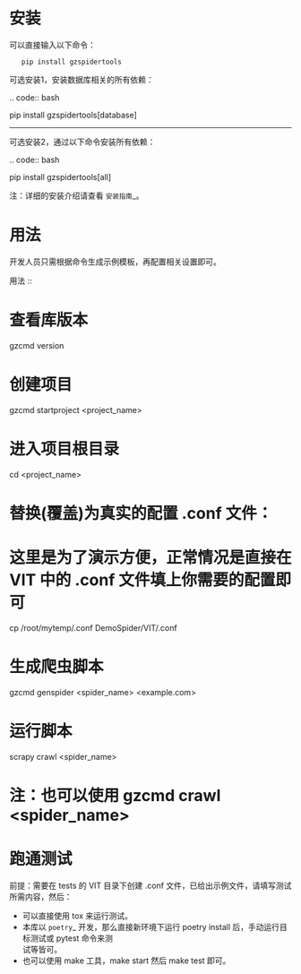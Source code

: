 安装
====

可以直接输入以下命令：

```shell
   pip install gzspidertools

```

可选安装1，安装数据库相关的所有依赖：

.. code:: bash

pip install gzspidertools[database]

-----------------------------------------

可选安装2，通过以下命令安装所有依赖：

.. code:: bash

pip install gzspidertools[all]

注：详细的安装介绍请查看 `安装指南`_。

用法
====

开发人员只需根据命令生成示例模板，再配置相关设置即可。

用法
::

# 查看库版本

gzcmd version

# 创建项目

gzcmd startproject <project_name>

# 进入项目根目录

cd <project_name>

# 替换(覆盖)为真实的配置 .conf 文件：

# 这里是为了演示方便，正常情况是直接在 VIT 中的 .conf 文件填上你需要的配置即可

cp /root/mytemp/.conf DemoSpider/VIT/.conf

# 生成爬虫脚本

gzcmd genspider <spider_name> <example.com>

# 运行脚本

scrapy crawl <spider_name>

# 注：也可以使用 gzcmd crawl <spider_name>

跑通测试
=======

前提：需要在 tests 的 VIT 目录下创建 .conf 文件，已给出示例文件，请填写测试所需内容，然后：

- 可以直接使用 tox 来运行测试。
- 本库以 `poetry`_ 开发，那么直接新环境下运行 poetry install 后，手动运行目标测试或 pytest 命令来测\
  试等皆可。
- 也可以使用 make 工具，make start 然后 make test 即可。
